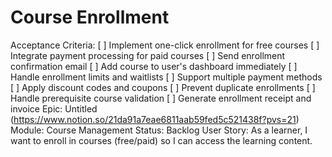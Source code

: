 # Course Enrollment

Acceptance Criteria: [ ] Implement one-click enrollment for free courses
[ ] Integrate payment processing for paid courses
[ ] Send enrollment confirmation email
[ ] Add course to user's dashboard immediately
[ ] Handle enrollment limits and waitlists
[ ] Support multiple payment methods
[ ] Apply discount codes and coupons
[ ] Prevent duplicate enrollments
[ ] Handle prerequisite course validation
[ ] Generate enrollment receipt and invoice
Epic: Untitled (https://www.notion.so/21da91a7eae6811aab59fed5c521438f?pvs=21)
Module: Course Management
Status: Backlog
User Story: As a learner, I want to enroll in courses (free/paid) so I can access the learning content.